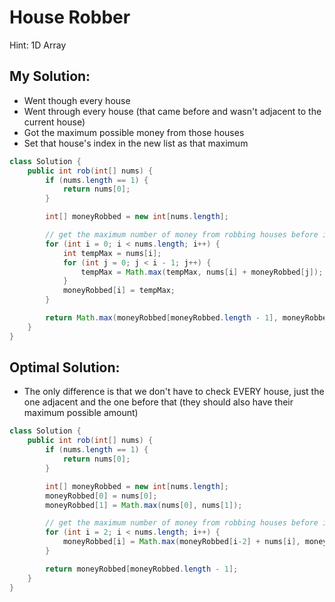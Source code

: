 # House Robber

Hint: 1D Array 

## My Solution:

- Went though every house
- Went through every house (that came before and wasn't adjacent to the current house)
- Got the maximum possible money from those houses
- Set that house's index in the new list as that maximum

``` java
class Solution {
    public int rob(int[] nums) {
        if (nums.length == 1) {
            return nums[0];
        }

        int[] moneyRobbed = new int[nums.length];

        // get the maximum number of money from robbing houses before it (not including adjacent houses)
        for (int i = 0; i < nums.length; i++) {
            int tempMax = nums[i];
            for (int j = 0; j < i - 1; j++) {
                tempMax = Math.max(tempMax, nums[i] + moneyRobbed[j]);
            }
            moneyRobbed[i] = tempMax;
        }

        return Math.max(moneyRobbed[moneyRobbed.length - 1], moneyRobbed[moneyRobbed.length - 2]);
    }
}
```

## Optimal Solution:

- The only difference is that we don't have to check EVERY house, just the one adjacent and the one before that (they should also have their maximum possible amount)

``` java
class Solution {
    public int rob(int[] nums) {
        if (nums.length == 1) {
            return nums[0];
        }

        int[] moneyRobbed = new int[nums.length];
        moneyRobbed[0] = nums[0];
        moneyRobbed[1] = Math.max(nums[0], nums[1]);

        // get the maximum number of money from robbing houses before it (not including adjacent houses)
        for (int i = 2; i < nums.length; i++) {
            moneyRobbed[i] = Math.max(moneyRobbed[i-2] + nums[i], moneyRobbed[i-1]);
        }

        return moneyRobbed[moneyRobbed.length - 1];
    }
}
```

